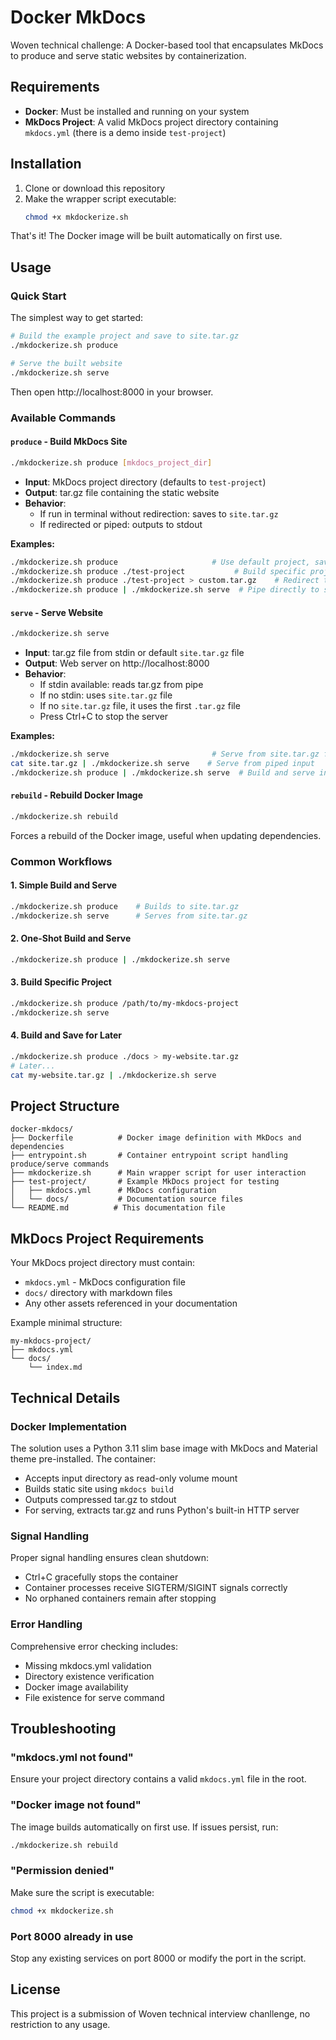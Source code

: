 # Docker MkDocs

Woven technical challenge: A Docker-based tool that encapsulates MkDocs to produce and serve static websites by containerization.

## Requirements

- **Docker**: Must be installed and running on your system
- **MkDocs Project**: A valid MkDocs project directory containing `mkdocs.yml` (there is a demo inside `test-project`)

## Installation

1. Clone or download this repository
2. Make the wrapper script executable:
   ```bash
   chmod +x mkdockerize.sh
   ```

That's it! The Docker image will be built automatically on first use.

## Usage

### Quick Start

The simplest way to get started:

```bash
# Build the example project and save to site.tar.gz
./mkdockerize.sh produce

# Serve the built website
./mkdockerize.sh serve
```

Then open http://localhost:8000 in your browser.

### Available Commands

#### `produce` - Build MkDocs Site

```bash
./mkdockerize.sh produce [mkdocs_project_dir]
```

- **Input**: MkDocs project directory (defaults to `test-project`)
- **Output**: tar.gz file containing the static website
- **Behavior**:
  - If run in terminal without redirection: saves to `site.tar.gz`
  - If redirected or piped: outputs to stdout

**Examples:**

```bash
./mkdockerize.sh produce                     # Use default project, save to site.tar.gz
./mkdockerize.sh produce ./test-project           # Build specific project, save to site.tar.gz
./mkdockerize.sh produce ./test-project > custom.tar.gz    # Redirect to custom filename
./mkdockerize.sh produce | ./mkdockerize.sh serve  # Pipe directly to serve
```

#### `serve` - Serve Website

```bash
./mkdockerize.sh serve
```

- **Input**: tar.gz file from stdin or default `site.tar.gz` file
- **Output**: Web server on http://localhost:8000
- **Behavior**:
  - If stdin available: reads tar.gz from pipe
  - If no stdin: uses `site.tar.gz` file
  - If no `site.tar.gz` file, it uses the first `.tar.gz` file
  - Press Ctrl+C to stop the server

**Examples:**

```bash
./mkdockerize.sh serve                       # Serve from site.tar.gz file
cat site.tar.gz | ./mkdockerize.sh serve    # Serve from piped input
./mkdockerize.sh produce | ./mkdockerize.sh serve  # Build and serve in one command
```

#### `rebuild` - Rebuild Docker Image

```bash
./mkdockerize.sh rebuild
```

Forces a rebuild of the Docker image, useful when updating dependencies.

### Common Workflows

#### 1. Simple Build and Serve

```bash
./mkdockerize.sh produce    # Builds to site.tar.gz
./mkdockerize.sh serve      # Serves from site.tar.gz
```

#### 2. One-Shot Build and Serve

```bash
./mkdockerize.sh produce | ./mkdockerize.sh serve
```

#### 3. Build Specific Project

```bash
./mkdockerize.sh produce /path/to/my-mkdocs-project
./mkdockerize.sh serve
```

#### 4. Build and Save for Later

```bash
./mkdockerize.sh produce ./docs > my-website.tar.gz
# Later...
cat my-website.tar.gz | ./mkdockerize.sh serve
```

## Project Structure

```
docker-mkdocs/
├── Dockerfile          # Docker image definition with MkDocs and dependencies
├── entrypoint.sh       # Container entrypoint script handling produce/serve commands
├── mkdockerize.sh      # Main wrapper script for user interaction
├── test-project/       # Example MkDocs project for testing
│   ├── mkdocs.yml      # MkDocs configuration
│   └── docs/           # Documentation source files
└── README.md          # This documentation file
```

## MkDocs Project Requirements

Your MkDocs project directory must contain:
- `mkdocs.yml` - MkDocs configuration file
- `docs/` directory with markdown files
- Any other assets referenced in your documentation

Example minimal structure:
```
my-mkdocs-project/
├── mkdocs.yml
└── docs/
    └── index.md
```

## Technical Details

### Docker Implementation

The solution uses a Python 3.11 slim base image with MkDocs and Material theme pre-installed. The container:
- Accepts input directory as read-only volume mount
- Builds static site using `mkdocs build`
- Outputs compressed tar.gz to stdout
- For serving, extracts tar.gz and runs Python's built-in HTTP server

### Signal Handling

Proper signal handling ensures clean shutdown:
- Ctrl+C gracefully stops the container
- Container processes receive SIGTERM/SIGINT signals correctly
- No orphaned containers remain after stopping

### Error Handling

Comprehensive error checking includes:
- Missing mkdocs.yml validation
- Directory existence verification
- Docker image availability
- File existence for serve command

## Troubleshooting

### "mkdocs.yml not found"

Ensure your project directory contains a valid `mkdocs.yml` file in the root.

### "Docker image not found"

The image builds automatically on first use. If issues persist, run:
```bash
./mkdockerize.sh rebuild
```

### "Permission denied"

Make sure the script is executable:
```bash
chmod +x mkdockerize.sh
```

### Port 8000 already in use

Stop any existing services on port 8000 or modify the port in the script.

## License

This project is a submission of Woven technical interview chanllenge, no restriction to any usage.
